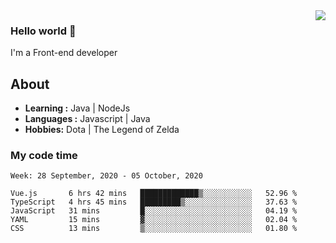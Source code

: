 <img align='right' src="https://github-readme-stats.vercel.app/api?username=jumodada&show_icons=true&theme=vue">

### Hello world 👋

I'm a Front-end developer 
    
## About
-  **Learning :** Java | NodeJs
-  **Languages :** Javascript | Java
-  **Hobbies:** Dota | The Legend of Zelda

### My code time

<!--START_SECTION:waka-->
```text
Week: 28 September, 2020 - 05 October, 2020

Vue.js       6 hrs 42 mins   █████████████▒░░░░░░░░░░░   52.96 % 
TypeScript   4 hrs 45 mins   █████████▒░░░░░░░░░░░░░░░   37.63 % 
JavaScript   31 mins         █░░░░░░░░░░░░░░░░░░░░░░░░   04.19 % 
YAML         15 mins         ▓░░░░░░░░░░░░░░░░░░░░░░░░   02.04 % 
CSS          13 mins         ▒░░░░░░░░░░░░░░░░░░░░░░░░   01.80 % 
```
<!--END_SECTION:waka-->
